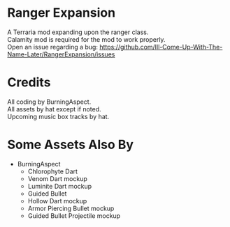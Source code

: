 # Ranger Expansion

A Terraria mod expanding upon the ranger class.
<br>
Calamity mod is required for the mod to work properly.
<br>
Open an issue regarding a bug: https://github.com/Ill-Come-Up-With-The-Name-Later/RangerExpansion/issues

# Credits

All coding by BurningAspect.
<br>
All assets by hat except if noted.
<br>
Upcoming music box tracks by hat.

# Some Assets Also By

<ul>
  <li>
    BurningAspect
    <ul>
      <li> Chlorophyte Dart </li>
      <li> Venom Dart mockup </li>
      <li> Luminite Dart mockup </li>
      <li> Guided Bullet </li>
      <li> Hollow Dart mockup </li>
      <li> Armor Piercing Bullet mockup </li>
      <li> Guided Bullet Projectile mockup </li>
    </ul>
  </li>
</ul>
